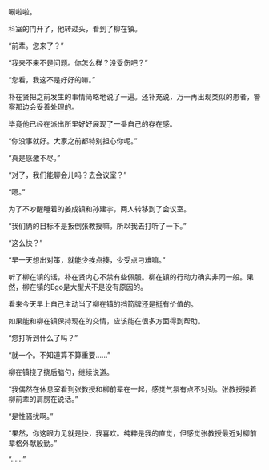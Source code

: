 唰啦啦。

科室的门开了，他转过头，看到了柳在镇。

“前辈。您来了？”

“我来不来不是问题。你怎么样？没受伤吧？”

“您看，我这不是好好的嘛。”

朴在贤把之前发生的事情简略地说了一遍。还补充说，万一再出现类似的患者，警察那边会妥善处理的。

毕竟他已经在派出所里好好展现了一番自己的存在感。

“你没事就好。大家之前都特别担心你呢。”

“真是感激不尽。”

“对了，我们能聊会儿吗？去会议室？”

“嗯。”

为了不吵醒睡着的姜成镇和孙建宇，两人转移到了会议室。

“我们俩的目标不是扳倒张教授嘛。所以我去打听了一下。”

“这么快？”

“早一天想出对策，就能少挨点揍，少受点刁难嘛。”

听了柳在镇的话，朴在贤内心不禁有些佩服。柳在镇的行动力确实非同一般。果然，柳在镇的Ego是大型犬不是没有原因的。

看来今天早上自己主动当了柳在镇的挡箭牌还是挺有价值的。

如果能和柳在镇保持现在的交情，应该能在很多方面得到帮助。

“您打听到什么了吗？”

“就一个。不知道算不算重要……”

柳在镇挠了挠后脑勺，继续说道。

“我偶然在休息室看到张教授和柳前辈在一起，感觉气氛有点不对劲。张教授搂着柳前辈的肩膀在说话。”

“是性骚扰啊。”

“果然，你这眼力见就是快，我喜欢。纯粹是我的直觉，但感觉张教授最近对柳前辈格外献殷勤。”

“……”